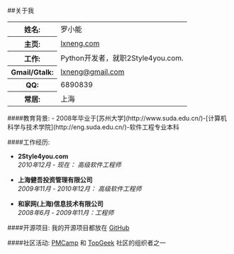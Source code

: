 ##关于我
<table>
	<tr>
        <th>姓名:</th>
        <td>罗小能</td>
    </tr>
    <tr>
        <th>主页:</th>
        <td><a href="http://lxneng.com/">lxneng.com</a></td>
    </tr>
    <tr valign="top">
        <th>工作:</th>
        <td>Python开发者，就职2Style4you.com.</td>
    </tr>
	<tr>
        <th>Gmail/Gtalk:</th>
        <td><a href="mailto:lxneng@gmail.com">lxneng@gmail.com</a></td>
    </tr>
    <tr>
        <th>QQ:</th>
        <td>6890839</td>
    </tr>
    <tr>
        <th>常居:</th>
        <td>上海</td>
    </tr>
</table>
####教育背景:
- 2008年毕业于[苏州大学](http://www.suda.edu.cn/)-[计算机科学与技术学院](http://eng.suda.edu.cn/)-软件工程专业本科

####工作经历:
- **2Style4you.com**  
*2010年12月 - 现在： 高级软件工程师*

- **上海健吾投资管理有限公司**  
*2009年11月 - 2010年12月： 高级软件工程师* 

- **和家网(上海)信息技术有限公司**  
*2008年6月 - 2009年11月：工程师*

####开源项目:
我的开源项目都放在 [GitHub](https://github.com/lxneng)

####社区活动:
[PMCamp](http://pmcamp.org) 和 [TopGeek](http://topgeek.org) 社区的组织者之一